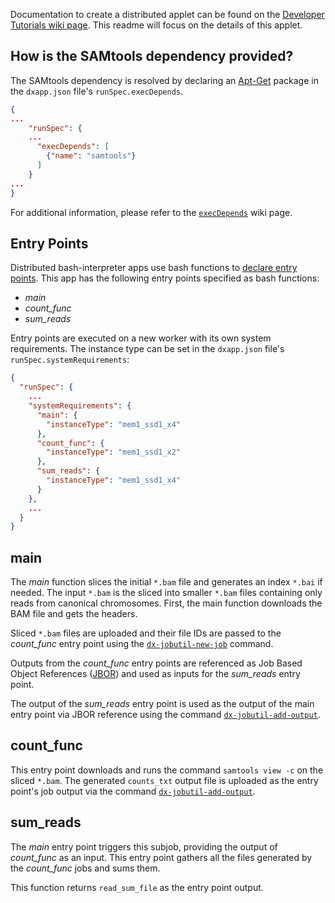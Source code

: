 Documentation to create a distributed applet can be found on the [Developer Tutorials wiki page](https://wiki.dnanexus.com/Developer-Tutorials/Parallelize-Your-App). This readme will focus on the details of this applet.

## How is the SAMtools dependency provided?
The SAMtools dependency is resolved by declaring an [Apt-Get](https://help.ubuntu.com/14.04/serverguide/apt-get.html) package in the `dxapp.json` file's `runSpec.execDepends`.
```json
{
...
    "runSpec": {
  	...
      "execDepends": [
        {"name": "samtools"}
      ]
    }
...
}
```
For additional information, please refer to the [`execDepends`](https://wiki.dnanexus.com/Execution-Environment-Reference#Software-Packages) wiki page.

## Entry Points
Distributed bash-interpreter apps use bash functions to [declare entry points](https://wiki.dnanexus.com/Developer-Tutorials/Parallelize-Your-App#Adding-Entry-Points-to-Your-Code). This app has the following entry points specified as bash functions:

* *main* 
* *count_func*
* *sum_reads*

Entry points are executed on a new worker with its own system requirements. The instance type can be set in the `dxapp.json` file's `runSpec.systemRequirements`:
```json
{
  "runSpec": {
    ...
    "systemRequirements": {
      "main": {
        "instanceType": "mem1_ssd1_x4"
      },
      "count_func": {
        "instanceType": "mem1_ssd1_x2"
      },
      "sum_reads": {
        "instanceType": "mem1_ssd1_x4"
      }
    },
    ...
  }
}
```
## main
The *main* function slices the initial `*.bam` file and generates an index `*.bai` if needed. The input `*.bam` is the sliced into smaller `*.bam` files containing only reads from canonical chromosomes. First, the main function downloads the BAM file and gets the headers.
<!-- SECTION: Downloading inputs and get chromosomes list from headers -->

Sliced `*.bam` files are uploaded and their file IDs are passed to the *count_func* entry point using the [`dx-jobutil-new-job`](https://wiki.dnanexus.com/Helpstrings-of-SDK-Command-Line-Utilities#dx-jobutil-new-job) command.
<!-- SECTION: Split bam into multiple chromosomes and send as input to sam_count subjob -->


Outputs from the *count_func* entry points are referenced as Job Based Object References ([JBOR](https://wiki.dnanexus.com/API-Specification-v1.0.0/Job-Input-and-Output#Job-Dependencies)) and used as inputs for the *sum_reads* entry point.
<!-- SECTION: Gather output of count jobs and write to result file -->

The output of the *sum_reads* entry point is used as the output of the main entry point via JBOR reference using the command [`dx-jobutil-add-output`](https://wiki.dnanexus.com/Helpstrings-of-SDK-Command-Line-Utilities#dx-jobutil-add-output).
<!-- Upload chromosome_results.txt from sum_reads subjob as job output -->

## count_func
This entry point downloads and runs the command `samtools view -c` on the sliced `*.bam`. The generated `counts_txt` output file is uploaded as the entry point's job output via the command [`dx-jobutil-add-output`](https://wiki.dnanexus.com/Helpstrings-of-SDK-Command-Line-Utilities#dx-jobutil-add-output).
<!-- FUNCTION: count_func -->

## sum_reads
The *main* entry point triggers this subjob, providing the output of *count_func* as an input. This entry point gathers all the files generated by the *count_func* jobs and sums them.

This function returns `read_sum_file` as the entry point output.
<!-- FUNCTION: sum_reads -->
